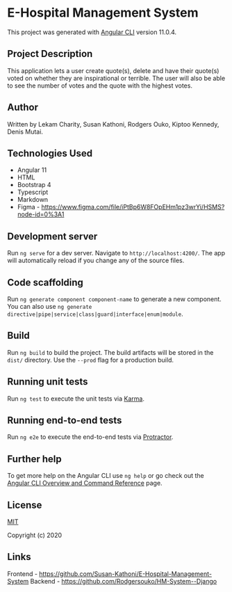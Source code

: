 # E-Hospital Management System

This project was generated with [Angular CLI](https://github.com/angular/angular-cli) version 11.0.4.

## Project Description

This application lets a user create quote(s), delete and have their quote(s) voted on whether they are inspirational or terrible. The user will also be able to see the number of votes and the quote with the highest votes.

## Author

Written by Lekam Charity, Susan Kathoni, Rodgers Ouko, Kiptoo Kennedy, Denis Mutai.

## Technologies Used

- Angular 11
- HTML
- Bootstrap 4
- Typescript
- Markdown
- Figma - https://www.figma.com/file/iPtBp6W8FOpEHm1pz3wrYi/HSMS?node-id=0%3A1

## Development server

Run `ng serve` for a dev server. Navigate to `http://localhost:4200/`. The app will automatically reload if you change any of the source files.

## Code scaffolding

Run `ng generate component component-name` to generate a new component. You can also use `ng generate directive|pipe|service|class|guard|interface|enum|module`.

## Build

Run `ng build` to build the project. The build artifacts will be stored in the `dist/` directory. Use the `--prod` flag for a production build.

## Running unit tests

Run `ng test` to execute the unit tests via [Karma](https://karma-runner.github.io).

## Running end-to-end tests

Run `ng e2e` to execute the end-to-end tests via [Protractor](http://www.protractortest.org/).

## Further help

To get more help on the Angular CLI use `ng help` or go check out the [Angular CLI Overview and Command Reference](https://angular.io/cli) page.

## License

[MIT](https://github.com/Susan-Kathoni/E-Hospital-Management-System/blob/master/LICENSE)

Copyright (c) 2020 

## Links
Frontend - https://github.com/Susan-Kathoni/E-Hospital-Management-System
Backend - https://github.com/Rodgersouko/HM-System--Django

